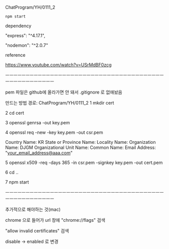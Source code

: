 ChatProgram/YH/0111_2

    npm start

dependency

"express": "^4.17.1",

"nodemon": "^2.0.7"


reference

https://www.youtube.com/watch?v=USrMdBF0zcg


ㅡㅡㅡㅡㅡㅡㅡㅡㅡㅡㅡㅡㅡㅡㅡㅡㅡㅡㅡㅡㅡㅡㅡㅡㅡㅡㅡㅡㅡㅡㅡㅡㅡㅡㅡㅡㅡㅡㅡㅡㅡㅡㅡㅡㅡㅡㅡㅡㅡㅡㅡ

pem 파일은 github에 올라가면 안 돼서 .gitignore 로 없애놨음

만드는 방법
경로: ChatProgram/YH/0111_2
1   mkdir cert

2   cd cert 

3   openssl genrsa -out key.pem

4   openssl req -new -key key.pem -out csr.pem

Country Name: KR
State or Province Name:
Locality Name:
Organization Name: DJGM
Organizational Unit Name:
Common Name:
Email Address: "your_email_address@aaa.com"

5   openssl x509 -req -days 365 -in csr.pem -signkey key.pem -out cert.pem

6   cd ..

7   npm start

ㅡㅡㅡㅡㅡㅡㅡㅡㅡㅡㅡㅡㅡㅡㅡㅡㅡㅡㅡㅡㅡㅡㅡㅡㅡㅡㅡㅡㅡㅡㅡㅡㅡㅡㅡㅡㅡㅡㅡㅡㅡㅡㅡㅡㅡㅡㅡㅡㅡㅡㅡ

추가적으로 해야하는 것(mac)

chrome 으로 들어가 url 창에  "chrome://flags" 검색

"allow invalid certificates" 검색

disable -> enabled 로 변경